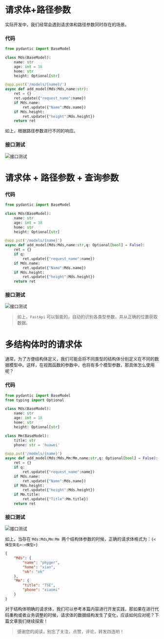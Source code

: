 # 请求体+路径参数

实际开发中，我们经常会遇到请求体和路径参数同时存在的场景。

### 代码

```python
from pydantic import BaseModel

class Mds(BaseModel):
    name: str
    age: int = 18
    home: str
    height: Optional[str]

@app.post('/models/{name}/')
async def add_model(Mds:Mds,name:str):
    ret = {}
    ret.update({"request_name":name})
    if Mds.name:
        ret.update({"Name":Mds.name})
    if Mds.height:
        ret.update({"height":Mds.height})
    return ret
```

如上，根据路径参数进行不同的响应。

### 接口测试

![接口测试](https://p3-juejin.byteimg.com/tos-cn-i-k3u1fbpfcp/abadb475679d470ebb0bc00a66b59735~tplv-k3u1fbpfcp-zoom-1.image "接口测试")

# 请求体 + 路径参数 + 查询参数

### 代码

```python
from pydantic import BaseModel

class Mds(BaseModel):
    name: str
    age: int = 18
    home: str
    height: Optional[str]

@app.put('/models/{name}')
async def add_model(Mds:Mds,name:str,q: Optional[bool] = False):
    ret = {}
    if q:
        ret.update({"request_name":name})
    if Mds.name:
        ret.update({"Name":Mds.name})
    if Mds.height:
        ret.update({"height":Mds.height})
    return ret
```

### 接口测试

![接口测试](https://p3-juejin.byteimg.com/tos-cn-i-k3u1fbpfcp/7bfc905895cb4fb8befba7e6de643c8c~tplv-k3u1fbpfcp-zoom-1.image "接口测试")

> 如上，`FastApi` 可以智能的，自动的识别各类型参数，并从正确的位置获取数据。

# 多结构体时的请求体

通常，为了方便结构体定义，我们可能会将不同类型的结构体分别定义在不同的数据模型中。这样，在视图函数的参数中，也将有多个模型参数，那具体怎么使用呢？

### 代码

```python
from pydantic import BaseModel
from typing import Optional

class Mds(BaseModel):
    name: str
    age: int = 18
    home: str
    height: Optional[str]

class Mm(BaseModel):
    title: str
    phone: str = 'huawei'

@app.put('/models/{name}')
async def add_model(Mds:Mds,Mm:Mm,name:str,q: Optional[bool] = False):
    ret = {}
    if q:
        ret.update({"request_name":name})
    if Mds.name:
        ret.update({"Name":Mds.name})
    if Mds.height:
        ret.update({"height":Mds.height})
    if Mm.title:
        ret.update({"Title":Mm.title})
    return ret
```

### 接口测试

![接口测试](https://p3-juejin.byteimg.com/tos-cn-i-k3u1fbpfcp/350e510fefbb40da98d58e69c3adcd52~tplv-k3u1fbpfcp-zoom-1.image "接口测试")

如上，当存在 `Mds:Mds`,`Mm:Mm `两个结构体参数的时候，正确的请求体格式为：`{<模型类名>:<模型>}`

```json
{
	"Mds": {
		"name": "phyger",
		"home": "xian",
		"ok": "ok"
	},
	"Mm": {
		"title": "TSE",
		"phone": "xiaomi"
	}
}
```

对于结构体明确的请求体，我们可以参考本篇内容进行开发实践，那如果在进行代码重构或者业务调整的时候，请求体的数据结构发生了变化，应该如何应对呢？下篇文章我们继续探索！

> 感谢您的阅读，别忘了关注，点赞，评论，转发四连哟！
